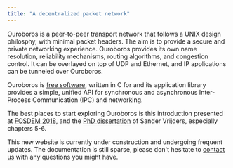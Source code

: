 ```yaml
---
title: "A decentralized packet network"
---
```


Ouroboros is a peer-to-peer transport network that follows a UNIX
design philosphy, with minimal packet headers. The aim is to provide a
secure and private networking experience. Ouroboros provides its own
name resolution, reliability mechanisms, routing algorithms, and
congestion control. It can be overlayed on top of UDP and Ethernet,
and IP applications can be tunneled over Ouroboros.

Ouroboros is [free
software](https://www.fsf.org/about/what-is-free-software), written in
C for and its application library provides a simple, unified API for
synchronous and asynchronous Inter-Process Communication (IPC) and
networking.

The best places to start exploring Ouroboros is this introduction
presented at [FOSDEM
2018](https://www.fosdem.org/2018/schedule/event/ipc/), and the [PhD
dissertation](https://biblio.ugent.be/publication/8615152) of Sander Vrijders, especially chapters 5-6.

This new website is currently under construction and undergoing
frequent updates. The documentation is still sparse, please don't
hesitate to [contact us](/contribute) with any questions you might
have.
